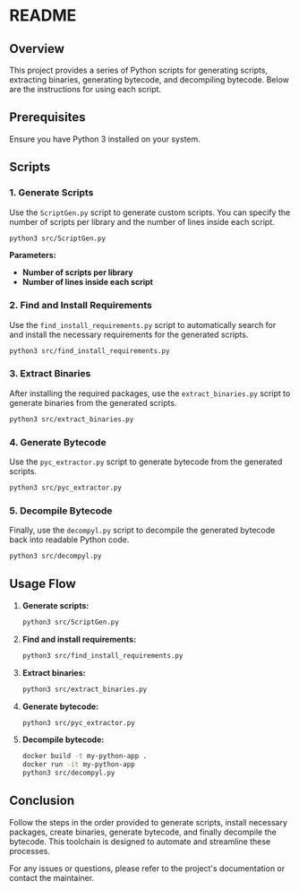 # README

## Overview

This project provides a series of Python scripts for generating scripts, extracting binaries, generating bytecode, and decompiling bytecode. Below are the instructions for using each script.

## Prerequisites

Ensure you have Python 3 installed on your system.

## Scripts

### 1. Generate Scripts

Use the `ScriptGen.py` script to generate custom scripts. You can specify the number of scripts per library and the number of lines inside each script.

```sh
python3 src/ScriptGen.py
```

**Parameters:**

- **Number of scripts per library**
- **Number of lines inside each script**

### 2. Find and Install Requirements

Use the `find_install_requirements.py` script to automatically search for and install the necessary requirements for the generated scripts.

```sh
python3 src/find_install_requirements.py
```

### 3. Extract Binaries

After installing the required packages, use the `extract_binaries.py` script to generate binaries from the generated scripts.

```sh
python3 src/extract_binaries.py
```

### 4. Generate Bytecode

Use the `pyc_extractor.py` script to generate bytecode from the generated scripts.

```sh
python3 src/pyc_extractor.py
```

### 5. Decompile Bytecode

Finally, use the `decompyl.py` script to decompile the generated bytecode back into readable Python code.

```sh
python3 src/decompyl.py
```

## Usage Flow

1. **Generate scripts:**
   ```sh
   python3 src/ScriptGen.py
   ```
2. **Find and install requirements:**
   ```sh
   python3 src/find_install_requirements.py
   ```
3. **Extract binaries:**
   ```sh
   python3 src/extract_binaries.py
   ```
4. **Generate bytecode:**
   ```sh
   python3 src/pyc_extractor.py
   ```
5. **Decompile bytecode:**
   ```sh
   docker build -t my-python-app .
   docker run -it my-python-app
   python3 src/decompyl.py
   ```

## Conclusion

Follow the steps in the order provided to generate scripts, install necessary packages, create binaries, generate bytecode, and finally decompile the bytecode. This toolchain is designed to automate and streamline these processes.

For any issues or questions, please refer to the project's documentation or contact the maintainer.